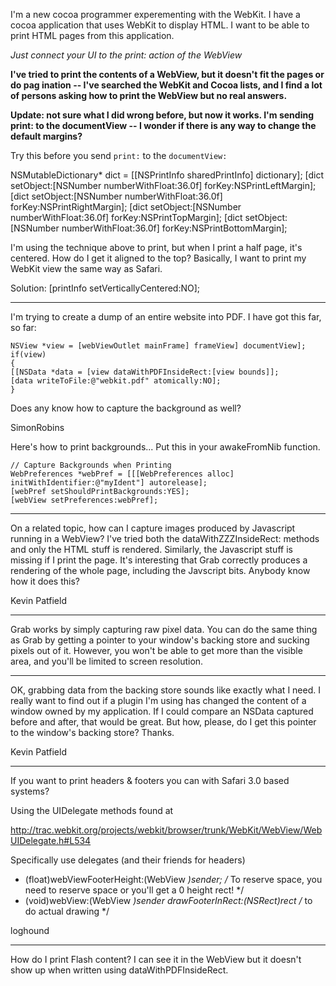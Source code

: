 I'm a new cocoa programmer experementing with the WebKit.
I have a cocoa application that uses WebKit to display HTML.  I want to be able to print HTML pages from this application.

*Just connect your UI to the     print: action of the WebView*

**I've tried to print the contents of a WebView, but it doesn't fit the pages or do pag ination -- I've searched the WebKit and Cocoa lists, and I find a lot of persons asking how to print the WebView but no real answers.**

**Update: not sure what I did wrong before, but now it works. I'm sending print: to the documentView -- I wonder if there is any way to change the default margins?**

Try this before you send `print:` to the `documentView:`
    
NSMutableDictionary* dict = [[NSPrintInfo sharedPrintInfo] dictionary];
[dict setObject:[NSNumber numberWithFloat:36.0f] forKey:NSPrintLeftMargin];
[dict setObject:[NSNumber numberWithFloat:36.0f] forKey:NSPrintRightMargin];
[dict setObject:[NSNumber numberWithFloat:36.0f] forKey:NSPrintTopMargin];
[dict setObject:[NSNumber numberWithFloat:36.0f] forKey:NSPrintBottomMargin];


I'm  using the technique above to print, but when I print a half page, it's centered.  How do I get it aligned to the top?  Basically, I want to print my WebKit view the same way as Safari.

Solution: [printInfo setVerticallyCentered:NO];

----

I'm trying to create a dump of an entire website into PDF. I have got this far, so far:

    
    NSView *view = [webViewOutlet mainFrame] frameView] documentView];
    if(view)
    {
	[[NSData *data = [view dataWithPDFInsideRect:[view bounds]];
	[data writeToFile:@"webkit.pdf" atomically:NO];
    }


Does any know how to capture the background as well?

SimonRobins

Here's how to print backgrounds...  Put this in your awakeFromNib function.
    
	// Capture Backgrounds when Printing
	WebPreferences *webPref = [[[WebPreferences alloc] initWithIdentifier:@"myIdent"] autorelease];
	[webPref setShouldPrintBackgrounds:YES];
	[webView setPreferences:webPref];


----

On a related topic, how can I capture images produced by Javascript running in a WebView? I've tried both the dataWithZZZInsideRect: methods and only the HTML stuff is rendered. Similarly, the Javascript stuff is missing if I print the page. It's interesting that Grab correctly produces a rendering of the whole page, including the Javscript bits. Anybody know how it does this?

Kevin Patfield

----

Grab works by simply capturing raw pixel data. You can do the same thing as Grab by getting a pointer to your window's backing store and sucking pixels out of it. However, you won't be able to get more than the visible area, and you'll be limited to screen resolution.


----

OK, grabbing data from the backing store sounds like exactly what I need. I really want to find out if a plugin I'm using has changed the content of a window owned by my application. If I could compare an NSData captured before and after, that would be great. But how, please, do I get this pointer to the window's backing store? Thanks.

Kevin Patfield

----

If you want to print headers & footers you can with Safari 3.0 based systems?

Using the UIDelegate methods found at

http://trac.webkit.org/projects/webkit/browser/trunk/WebKit/WebView/WebUIDelegate.h#L534

Specifically use delegates (and their friends for headers)

    
- (float)webViewFooterHeight:(WebView *)sender; /* To reserve space, you need to reserve space or you'll get a 0 height rect!  */
- (void)webView:(WebView *)sender drawFooterInRect:(NSRect)rect /* to do actual drawing */


loghound


----

How do I print Flash content? I can see it in the WebView but it doesn't show up when written using dataWithPDFInsideRect.
